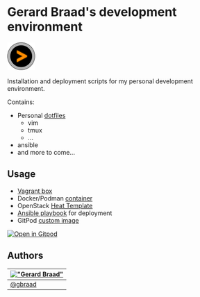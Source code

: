 Gerard Braad's development environment
======================================

!["Prompt"](https://raw.githubusercontent.com/gbraad/assets/gh-pages/icons/prompt-icon-64.png)


Installation and deployment scripts for my personal development environment.

Contains:
  * Personal [dotfiles](https://github.com/gbraad/dotfiles)
    * vim
    * tmux
    * ...
  * ansible
  * and more to come...


Usage
-----

  * [Vagrant box](docs/vagrant.md)
  * Docker/Podman [container](docs/docker.md)
  * OpenStack [Heat Template](docs/heat.md)
  * [Ansible playbook](docs/ansible.md) for deployment
  * GitPod [custom image](https://gbraad.nl/devenv)


[![Open in Gitpod](https://gitpod.io/button/open-in-gitpod.svg)](https://gitpod.io/#https://github.com/gbraad/devenv)


Authors
-------

| [!["Gerard Braad"](http://gravatar.com/avatar/e466994eea3c2a1672564e45aca844d0.png?s=60)](http://gbraad.nl "Gerard Braad <me@gbraad.nl>") |
|---|
| [@gbraad](https://twitter.com/gbraad)  |
